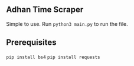 ## Adhan Time Scraper

Simple to use. Run `python3 main.py` to run the file.

## Prerequisites

`pip install bs4`
`pip install requests`
